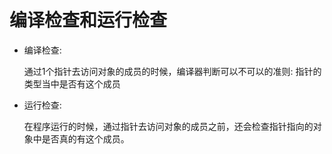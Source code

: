 # 编译检查和运行检查

- 编译检查:

  通过1个指针去访问对象的成员的时候，编译器判断可以不可以的准则: 指针的类型当中是否有这个成员

- 运行检查:

  在程序运行的时候，通过指针去访问对象的成员之前，还会检查指针指向的对象中是否真的有这个成员。

  

